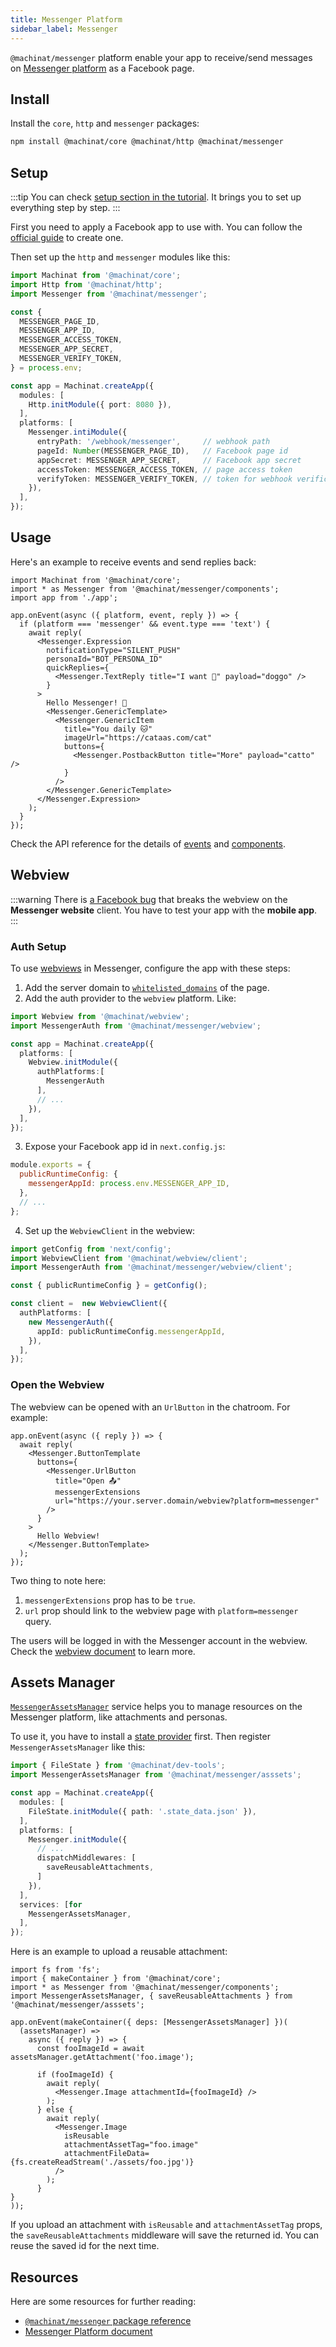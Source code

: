 ```yaml
---
title: Messenger Platform
sidebar_label: Messenger
---
```


`@machinat/messenger` platform enable your app to receive/send messages on [Messenger platform](https://developers.facebook.com/docs/messenger-platform/)
as a Facebook page.

## Install

Install the `core`, `http` and `messenger` packages:

```bash
npm install @machinat/core @machinat/http @machinat/messenger
```

## Setup

:::tip
You can check [setup section in the tutorial](https://machinat.com/docs/learn/create-app#platform-setup?p=messenger).
It brings you to set up everything step by step.
:::

First you need to apply a Facebook app to use with.
You can follow the [official guide](https://developers.facebook.com/docs/messenger-platform/getting-started/app-setup)
to create one.

Then set up the `http` and `messenger` modules like this:

```ts
import Machinat from '@machinat/core';
import Http from '@machinat/http';
import Messenger from '@machinat/messenger';

const {
  MESSENGER_PAGE_ID,
  MESSENGER_APP_ID,
  MESSENGER_ACCESS_TOKEN,
  MESSENGER_APP_SECRET,
  MESSENGER_VERIFY_TOKEN,
} = process.env;

const app = Machinat.createApp({
  modules: [
    Http.initModule({ port: 8080 }),
  ],
  platforms: [
    Messenger.intiModule({
      entryPath: '/webhook/messenger',     // webhook path
      pageId: Number(MESSENGER_PAGE_ID),   // Facebook page id
      appSecret: MESSENGER_APP_SECRET,     // Facebook app secret
      accessToken: MESSENGER_ACCESS_TOKEN, // page access token
      verifyToken: MESSENGER_VERIFY_TOKEN, // token for webhook verification
    }),
  ],
});
```

## Usage

Here's an example to receive events and send replies back:

```tsx
import Machinat from '@machinat/core';
import * as Messenger from '@machinat/messenger/components';
import app from './app';

app.onEvent(async ({ platform, event, reply }) => {
  if (platform === 'messenger' && event.type === 'text') {
    await reply(
      <Messenger.Expression
        notificationType="SILENT_PUSH"
        personaId="BOT_PERSONA_ID"
        quickReplies={
          <Messenger.TextReply title="I want 🐶" payload="doggo" />
        }
      >
        Hello Messenger! 👋
        <Messenger.GenericTemplate>
          <Messenger.GenericItem
            title="You daily 🐱"
            imageUrl="https://cataas.com/cat"
            buttons={
              <Messenger.PostbackButton title="More" payload="catto" />
            }
          />
        </Messenger.GenericTemplate>
      </Messenger.Expression>
    );
  }
});
```

Check the API reference for the details of [events](https://machinat.com/api/modules/messenger#messengerevent)
and [components](https://machinat.com/api/modules/messenger_components).

## Webview

:::warning
There is [a Facebook bug](https://developers.facebook.com/support/bugs/294949372549147)
that breaks the webview on the **Messenger website** client.
You have to test your app with the **mobile app**.
:::

### Auth Setup

To use [webviews](./embedded-webview) in Messenger,
configure the app with these steps:

1. Add the server domain to [`whitelisted_domains`](https://developers.facebook.com/docs/messenger-platform/reference/messenger-profile-api/domain-whitelisting)
  of the page.
2. Add the auth provider to the `webview` platform. Like:

```ts
import Webview from '@machinat/webview';
import MessengerAuth from '@machinat/messenger/webview';

const app = Machinat.createApp({
  platforms: [
    Webview.initModule({
      authPlatforms:[
        MessengerAuth
      ],
      // ...
    }),
  ],
});
```

3. Expose your Facebook app id in `next.config.js`:

```js {5}
module.exports = {
  publicRuntimeConfig: {
    messengerAppId: process.env.MESSENGER_APP_ID,
  },
  // ...
};
```

4. Set up the `WebviewClient` in the webview:

```ts
import getConfig from 'next/config';
import WebviewClient from '@machinat/webview/client';
import MessengerAuth from '@machinat/messenger/webview/client';

const { publicRuntimeConfig } = getConfig();

const client =  new WebviewClient({
  authPlatforms: [
    new MessengerAuth({
      appId: publicRuntimeConfig.messengerAppId,
    }),
  ],
});
```

### Open the Webview

The webview can be opened with an `UrlButton` in the chatroom.
For example:

```tsx
app.onEvent(async ({ reply }) => {
  await reply(
    <Messenger.ButtonTemplate
      buttons={
        <Messenger.UrlButton
          title="Open 📤"
          messengerExtensions
          url="https://your.server.domain/webview?platform=messenger"
        />
      }
    >
      Hello Webview!
    </Messenger.ButtonTemplate>
  );
});
```

Two thing to note here:

1. `messengerExtensions` prop has to be `true`.
2. `url` prop should link to the webview page with `platform=messenger` query.

The users will be logged in with the Messenger account in the webview.
Check the [webview document](https://machinat.com/docs/embedded-webview) to learn more.

## Assets Manager

[`MessengerAssetsManager`](https://machinat.com/api/classes/messenger_asset.messengerassetsmanager.html)
service helps you to manage resources on the Messenger platform,
like attachments and personas.

To use it, you have to install a [state provider](./using-states) first.
Then register `MessengerAssetsManager` like this:

```ts {2,11-13,17}
import { FileState } from '@machinat/dev-tools';
import MessengerAssetsManager from '@machinat/messenger/asssets';

const app = Machinat.createApp({
  modules: [
    FileState.initModule({ path: '.state_data.json' }),
  ],
  platforms: [
    Messenger.initModule({
      // ...
      dispatchMiddlewares: [
        saveReusableAttachments,
      ]
    }),
  ],
  services: [for
    MessengerAssetsManager,
  ],
});
```

Here is an example to upload a reusable attachment:

```tsx
import fs from 'fs';
import { makeContainer } from '@machinat/core';
import * as Messenger from '@machinat/messenger/components';
import MessengerAssetsManager, { saveReusableAttachments } from '@machinat/messenger/asssets';

app.onEvent(makeContainer({ deps: [MessengerAssetsManager] })(
  (assetsManager) =>
    async ({ reply }) => {
      const fooImageId = await assetsManager.getAttachment('foo.image');

      if (fooImageId) {
        await reply(
          <Messenger.Image attachmentId={fooImageId} />
        );
      } else {
        await reply(
          <Messenger.Image
            isReusable
            attachmentAssetTag="foo.image"
            attachmentFileData={fs.createReadStream('./assets/foo.jpg')}
          />
        );
      }
}
));
```

If you upload an attachment with `isReusable` and `attachmentAssetTag` props,
the `saveReusableAttachments` middleware will save the returned id.
You can reuse the saved id for the next time.

## Resources

Here are some resources for further reading:

- [`@machinat/messenger` package reference](https://machinat.com/api/modules/messenger.html)
- [Messenger Platform document](https://developers.facebook.com/docs/messenger-platform)
